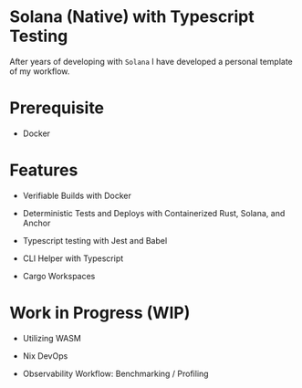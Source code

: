 # Solana (Native) with Typescript Testing

After years of developing with `Solana` I have developed a personal template of my workflow.

# Prerequisite

- Docker

# Features

- Verifiable Builds with Docker

- Deterministic Tests and Deploys with Containerized Rust, Solana, and Anchor

- Typescript testing with Jest and Babel

- CLI Helper with Typescript

- Cargo Workspaces

# Work in Progress (WIP)

- Utilizing WASM

- Nix DevOps

- Observability Workflow: Benchmarking / Profiling
